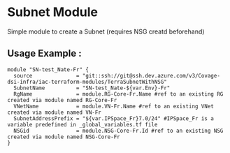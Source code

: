 # Subnet Module
Simple module to create a Subnet (requires NSG creatd beforehand)

## Usage Example :

```hcl
module "SN-test_Nate-Fr" {
  source              = "git::ssh://git@ssh.dev.azure.com/v3/Covage-dsi-infra/iac-terraform-modules/TerraSubnetWithNSG"
  SubnetName          = "SN-test_Nate-${var.Env}-Fr"
  RgName              = module.RG-Core-Fr.Name #ref to an existing RG created via module named RG-Core-Fr
  VNetName            = module.VN-Fr.Name #ref to an existing VNet created via module named VN-Fr 
  SubnetAddressPrefix = "${var.IPSpace_Fr}7.0/24" #IPSpace_Fr is a variable predefined in _global_variables.tf file
  NSGid               = module.NSG-Core-Fr.Id #ref to an existing NSG created via module named NSG-Core-Fr
}
```
